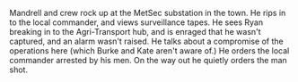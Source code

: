 Mandrell and crew rock up at the MetSec substation in the town. He rips in to the local commander, and views surveillance tapes. He sees Ryan breaking in to the Agri-Transport hub, and is enraged that he wasn't captured, and an alarm wasn't raised. He talks about a compromise of the operations here (which Burke and Kate aren't aware of.) He orders the local commander arrested by his men. On the way out he quietly orders the man shot. 